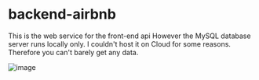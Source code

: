 # backend-airbnb

This is the web service for the front-end api
However the MySQL database server runs locally only. I couldn't host it on Cloud for some reasons. Therefore you can't barely get any data.


![image](https://i.imgur.com/rFCCp5l.png)
